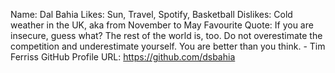 Name: Dal Bahia
Likes: Sun, Travel, Spotify, Basketball
Dislikes: Cold weather in the UK, aka from November to May
Favourite Quote: If you are insecure, guess what? The rest of the world is, too. Do not overestimate the competition and underestimate yourself. You are better than you think. - Tim Ferriss
GitHub Profile URL: https://github.com/dsbahia